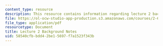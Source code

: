 ```yaml
---
content_type: resource
description: This resource contains information regarding lecture 2 background notes.
file: https://ol-ocw-studio-app-production.s3.amazonaws.com/courses/2-682-acoustical-oceanography-spring-2012/58540cfbbdd42be15697f7a1523f343b_MIT2_682S12_bglec02.pdf
file_type: application/pdf
resourcetype: Document
title: Lecture 2 Background Notes
uid: 58540cfb-bdd4-2be1-5697-f7a1523f343b
---
```

